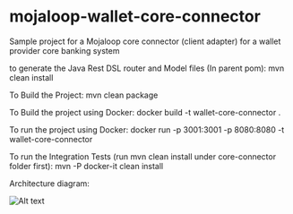 # mojaloop-wallet-core-connector
Sample project for a Mojaloop core connector (client adapter) for a wallet provider core banking system

to generate the Java Rest DSL router and Model files (In parent pom): mvn clean install

To Build the Project: mvn clean package

To Build the project using Docker: docker build -t wallet-core-connector .

To run the project using Docker: docker run -p 3001:3001 -p 8080:8080 -t wallet-core-connector

To run the Integration Tests (run mvn clean install under core-connector folder first): mvn -P docker-it clean install

Architecture diagram:

![Alt text](diagram.jpg?raw=true "Integration Architecture")